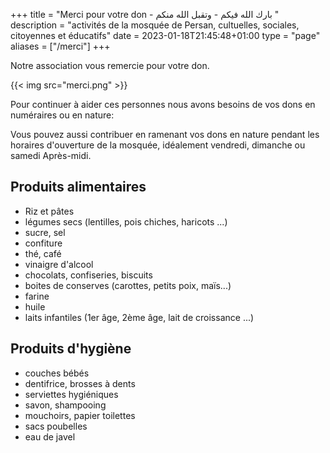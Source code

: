 +++
title = "Merci pour votre don - بارك الله فيكم - وتقبل الله منكم "
description = "activités de la mosquée de Persan, cultuelles, sociales, citoyennes et éducatifs"
date = 2023-01-18T21:45:48+01:00
type = "page"
aliases = ["/merci"]
+++

Notre association vous remercie pour votre don.

{{< img src="merci.png" >}}

Pour continuer à aider ces personnes nous avons besoins de vos dons en
numéraires ou en nature:

Vous pouvez aussi contribuer en ramenant vos dons en nature pendant les horaires
d'ouverture de la mosquée, idéalement vendredi, dimanche ou samedi Après-midi.

## Produits alimentaires

* Riz et pâtes
* légumes secs (lentilles, pois chiches, haricots ...)
* sucre, sel
* confiture
* thé, café
* vinaigre d'alcool
* chocolats, confiseries, biscuits
* boites de conserves (carottes, petits poix, maïs...)
* farine
* huile
* laits infantiles (1er âge, 2ème âge, lait de croissance ...)

## Produits d'hygiène
* couches bébés
* dentifrice, brosses à dents
* serviettes hygiéniques
* savon, shampooing
* mouchoirs, papier toilettes
* sacs poubelles
* eau de javel
